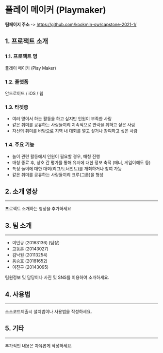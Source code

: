 # 플레이 메이커 (Playmaker)

**팀페이지 주소** -> https://github.com/kookmin-sw/capstone-2021-1/

## 1. 프로잭트 소개

### 1.1. 프로젝트 명

플레이 메이커 (Play Maker)

### 1.2. 플랫폼

안드로이드 / iOS / 웹

### 1.3. 타겟층

* 여러 명이서 하는 활동을 하고 싶지만 인원이 부족한 사람
* 같은 취미를 공유하는 사람들끼리 지속적으로 연락을 취하고 싶은 사람
* 자신의 취미를 바탕으로 지역 내 대회를 열고 싶거나 참여하고 싶은 사람
            
### 1.4. 주요 기능

* 놀이 관련 활동에서 인원이 필요할 경우, 매칭 진행
* 매칭 종료 후, 상호 간 평가를 통해 유저에 대한 정보 축적 (매너, 게임이해도 등)
* 특정 놀이에 대한 대회(리그/토너먼트)를 개최하거나 참여 가능
* 같은 취미를 공유하는 사람들끼리 크루(그룹)을 형성

## 2. 소개 영상
----------------

프로젝트 소개하는 영상을 추가하세요

## 3. 팀 소개
----------------

* 이민규 (20163136) (팀장)
* 고동훈 (20143027)
* 김낙원 (20113254)
* 음승호 (20181652)
* 이진구 (20143095)

팀원정보 및 담당이나 사진 및 SNS를 이용하여 소개하세요.

## 4. 사용법
----------------

소스코드제출시 설치법이나 사용법을 작성하세요.

## 5. 기타
----------------

추가적인 내용은 자유롭게 작성하세요.


